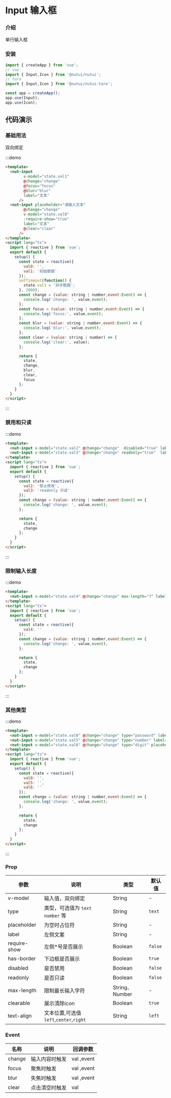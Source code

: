 # Input 输入框

### 介绍

单行输入框

### 安装

``` javascript
import { createApp } from 'vue';
// vue
import { Input,Icon } from '@nutui/nutui';
// taro
import { Input,Icon } from '@nutui/nutui-taro';

const app = createApp();
app.use(Input);
app.use(Icon);

```
## 代码演示

### 基础用法

双向绑定

:::demo

```html
<template>
  <nut-input
        v-model="state.val1"
        @change="change"
        @focus="focus"
        @blur="blur"
        label="文本"
      />
  <nut-input placeholder="请输入文本"
        @change="change"
        v-model="state.val0"
        :require-show="true"
        label="文本"
        @clear="clear"
      />
</template>
<script lang="ts">
  import { reactive } from 'vue';
  export default {
    setup() {
      const state = reactive({
        val0: '',
        val1: '初始数据'
      });
      setTimeout(function() {
        state.val1 = '异步数据';
      }, 2000);
      const change = (value: string | number,event:Event) => {
        console.log('change: ', value,event);
      };
      const focus = (value: string | number,event:Event) => {
        console.log('focus:', value,event);
      };
      const blur = (value: string | number,event:Event) => {
        console.log('blur:', value,event);
      };
      const clear = (value: string | number) => {
        console.log('clear:', value);
      };

      return {
        state,
        change,
        blur,
        clear,
        focus
      };
    }
  }
</script>
```

:::

### 禁用和只读

:::demo

```html
<template>
  <nut-input v-model="state.val2" @change="change"  disabled="true" label="标题："/>
  <nut-input v-model="state.val3" @change="change" readonly="true"  label="标题："/>
</template>
<script lang="ts">
  import { reactive } from 'vue';
  export default {
    setup() {
      const state = reactive({
        val2: '禁止修改',
        val3: 'readonly 只读'
      });
      const change = (value: string | number,event:Event) => {
        console.log('change: ', value,event);
      };

      return {
        state,
        change
      };
    }
  }
</script>
```

:::

### 限制输入长度

:::demo

```html
<template>
  <nut-input v-model="state.val4" @change="change" max-length="7" label="限制7" />
</template>
<script lang="ts">
  import { reactive } from 'vue';
  export default {
    setup() {
      const state = reactive({
        val4: ''
      });
      const change = (value: string | number,event:Event) => {
        console.log('change: ', value,event);
      };

      return {
        state,
        change
      };
    }
  }
</script>
```

:::
### 其他类型

:::demo

```html
<template>
  <nut-input v-model="state.val0" @change="change" type="password" label="密码"/>
  <nut-input v-model="state.val5" @change="change" type="number" label="整数" />
  <nut-input v-model="state.val6" @change="change" type="digit" placeholder="支持小数点的输入" label="数字"/>
</template>
<script lang="ts">
  import { reactive } from 'vue';
  export default {
    setup() {
      const state = reactive({
        val0: '',
        val5: '',
        val6: ''
      });
      const change = (value: string | number,event:Event) => {
        console.log('change: ', value,event);
      };

      return {
        state,
        change
      };
    }
  }
</script>
```

:::

### Prop

| 参数         | 说明                                   | 类型           | 默认值  |
|--------------|----------------------------------------|----------------|---------|
| v-model      | 输入值，双向绑定                       | String         | -       |
| type         | 类型，可选值为 `text` `number`  等     | String         | `text`  |
| placeholder  | 为空时占位符                           | String         | -       |
| label        | 左侧文案                               | String         | -       |
| require-show | 左侧*号是否展示                        | Boolean        | `false` |
| has-border   | 下边框是否展示                         | Boolean        | `true` |
| disabled     | 是否禁用                               | Boolean        | `false` |
| readonly     | 是否只读                               | Boolean        | `false` |
| max-length   | 限制最长输入字符                       | String、Number | -       |
| clearable    | 展示清除icon                           | Boolean        | `true`  |
| text-align   | 文本位置,可选值`left`,`center`,`right` | String         | `left`  |

### Event

| 名称   | 说明           | 回调参数    |
|--------|----------------|-------------|
| change | 输入内容时触发 | val ,event  |
| focus  | 聚焦时触发     | val  ,event |
| blur   | 失焦时触发     | val ,event  |
| clear  | 点击清空时触发 | val         |








